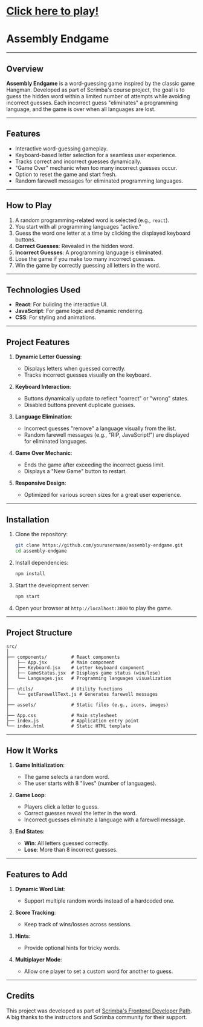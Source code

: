 # [Click here to play!](https://assembly-endgame-hangman.vercel.app/)

# Assembly Endgame

---

## Overview

**Assembly Endgame** is a word-guessing game inspired by the classic game Hangman. Developed as part of Scrimba's course project, the goal is to guess the hidden word within a limited number of attempts while avoiding incorrect guesses. Each incorrect guess "eliminates" a programming language, and the game is over when all languages are lost.

---

## Features

- Interactive word-guessing gameplay.
- Keyboard-based letter selection for a seamless user experience.
- Tracks correct and incorrect guesses dynamically.
- "Game Over" mechanic when too many incorrect guesses occur.
- Option to reset the game and start fresh.
- Random farewell messages for eliminated programming languages.

---

## How to Play

1. A random programming-related word is selected (e.g., `react`).
2. You start with all programming languages "active."
3. Guess the word one letter at a time by clicking the displayed keyboard buttons.
4. **Correct Guesses**: Revealed in the hidden word.
5. **Incorrect Guesses**: A programming language is eliminated.
6. Lose the game if you make too many incorrect guesses.
7. Win the game by correctly guessing all letters in the word.

---

## Technologies Used

- **React**: For building the interactive UI.
- **JavaScript**: For game logic and dynamic rendering.
- **CSS**: For styling and animations.

---

## Project Features

1. **Dynamic Letter Guessing**:
   - Displays letters when guessed correctly.
   - Tracks incorrect guesses visually on the keyboard.

2. **Keyboard Interaction**:
   - Buttons dynamically update to reflect "correct" or "wrong" states.
   - Disabled buttons prevent duplicate guesses.

3. **Language Elimination**:
   - Incorrect guesses "remove" a language visually from the list.
   - Random farewell messages (e.g., "RIP, JavaScript!") are displayed for eliminated languages.

4. **Game Over Mechanic**:
   - Ends the game after exceeding the incorrect guess limit.
   - Displays a "New Game" button to restart.

5. **Responsive Design**:
   - Optimized for various screen sizes for a great user experience.

---

## Installation

1. Clone the repository:
   ```bash
   git clone https://github.com/yourusername/assembly-endgame.git
   cd assembly-endgame
   ```

2. Install dependencies:
   ```bash
   npm install
   ```

3. Start the development server:
   ```bash
   npm start
   ```

4. Open your browser at `http://localhost:3000` to play the game.

---

## Project Structure

```
src/
│
├── components/         # React components
│   ├── App.jsx         # Main component
│   ├── Keyboard.jsx    # Letter keyboard component
│   ├── GameStatus.jsx  # Displays game status (win/lose)
│   └── Languages.jsx   # Programming languages visualization
│
├── utils/              # Utility functions
│   └── getFarewellText.js # Generates farewell messages
│
├── assets/             # Static files (e.g., icons, images)
│
├── App.css             # Main stylesheet
├── index.js            # Application entry point
└── index.html          # Static HTML template
```

---

## How It Works

1. **Game Initialization**:
   - The game selects a random word.
   - The user starts with 8 "lives" (number of languages).

2. **Game Loop**:
   - Players click a letter to guess.
   - Correct guesses reveal the letter in the word.
   - Incorrect guesses eliminate a language with a farewell message.

3. **End States**:
   - **Win**: All letters guessed correctly.
   - **Lose**: More than 8 incorrect guesses.

---

## Features to Add

1. **Dynamic Word List**:
   - Support multiple random words instead of a hardcoded one.

2. **Score Tracking**:
   - Keep track of wins/losses across sessions.

3. **Hints**:
   - Provide optional hints for tricky words.

4. **Multiplayer Mode**:
   - Allow one player to set a custom word for another to guess.

---

## Credits

This project was developed as part of [Scrimba's Frontend Developer Path](https://scrimba.com). A big thanks to the instructors and Scrimba community for their support.
